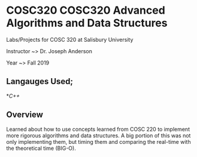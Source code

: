 # COSC320 COSC320 Advanced Algorithms and Data Structures 
Labs/Projects for COSC 320 at Salisbury University

Instructor ~> Dr. Joseph Anderson

Year ~> Fall 2019

## Langauges Used;

**C++*

## Overview

Learned about how to use concepts learned from COSC 220 to implement more rigorous algorithms and data structures.  A big portion of this was not only implementing them, but timing them and comparing the real-time with the theoretical time (BIG-O).
